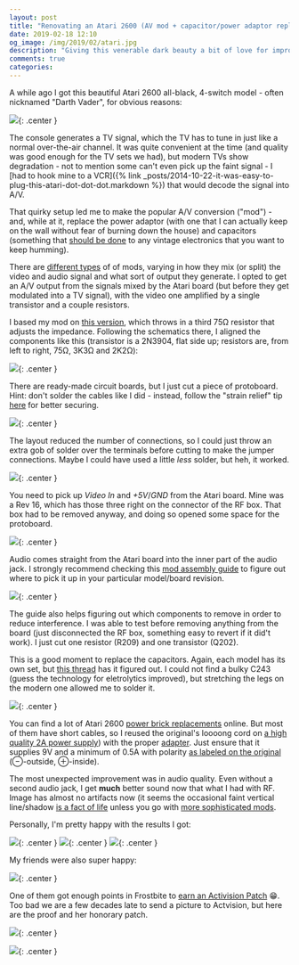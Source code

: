 ```yaml
---
layout: post
title: "Renovating an Atari 2600 (AV mod + capacitor/power adaptor replacement)"
date: 2019-02-18 12:10
og_image: /img/2019/02/atari.jpg
description: "Giving this venerable dark beauty a bit of love for improved audio, video and fun."
comments: true
categories:
---
```


A while ago I got this beautiful Atari 2600 all-black, 4-switch model - often nicknamed "Darth Vader", for obvious reasons:

![](/img/2019/02/atari.jpg){: .center }

The console generates a TV signal, which the TV has to tune in just like a normal over-the-air channel. It was quite convenient at the time (and quality was good enough for the TV sets we had), but modern TVs show degradation - not to mention some can't even pick up the faint signal - I [had to hook mine to a VCR]({% link _posts/2014-10-22-it-was-easy-to-plug-this-atari-dot-dot-dot.markdown %}) that would decode the signal into A/V.

That quirky setup led me to make the popular A/V conversion ("mod") - and, while at it, replace the power adaptor (with one that I can actually keep on the wall without fear of burning down the house) and capacitors (something that [should be done](https://antiqueradio.org/recap.htm) to any vintage electronics that you want to keep humming).

<!--more-->

There are [different types](http://www.cheeptech.com/2600mods/2600mods.shtml) of of mods, varying in how they mix (or split) the video and audio signal and what sort of output they generate. I opted to get an A/V output from the signals mixed by the Atari board (but before they get modulated into a TV signal), with the video one amplified by a single transistor and a couple resistors.

I based my mod on [this version](http://blog.tynemouthsoftware.co.uk/2015/02/atari-2600-composite-video-modification.html), which throws in a third 75Ω resistor that adjusts the impedance. Following the schematics there, I aligned the components like this (transistor is a 2N3904, flat side up; resistors are, from left to right, 75Ω, 3K3Ω and 2K2Ω):

![](/img/2019/02/av-mod-schematics.png){: .center }

There are ready-made circuit boards, but I just cut a piece of protoboard. Hint: don't solder the cables like I did - instead, follow the "strain relief" tip [here](https://makezine.com/2015/10/15/how-and-when-to-use-protoboard/) for better securing.

![](/img/2019/02/av-mod-front.jpg){: .center }

The layout reduced the number of connections, so I could just throw an extra gob of solder over the terminals before cutting to make the jumper connections. Maybe I could have used a little _less_ solder, but heh, it worked.

![](/img/2019/02/av-mod-back.jpg){: .center }

You need to pick up _Video In_ and _+5V_/_GND_ from the Atari board. Mine was a Rev 16, which has those three right on the connector of the RF box. That box had to be removed anyway, and doing so opened some space for the protoboard.

![](/img/2019/02/audio-out.jpg){: .center }

Audio comes straight from the Atari board into the inner part of the audio jack. I strongly recommend checking this [mod assembly guide](http://www.coolretroprojects.com/Atari_2600_AV_Mod_Installation_Guide.pdf) to figure out where to pick it up in your particular model/board revision.

![](/img/2019/02/av-rear-connectors.jpg){: .center }

The guide also helps figuring out which components to remove in order to reduce interference. I was able to test before removing anything from the board (just disconnected the RF box, something easy to revert if it did't work). I just cut one resistor (R209) and one transistor (Q202).

This is a good moment to replace the capacitors. Again, each model has its own set, but [this thread](http://atariage.com/forums/topic/262206-cap-and-vr-kit-specifications-replacement-locations-for-the-2600-variants/) has it figured out. I could not find a bulky C243 (guess the technology for eletrolytics improved), but stretching the legs on the modern one allowed me to solder it.

![](/img/2019/02/atari-board-with-mod.jpg){: .center }

You can find a lot of Atari 2600 [power brick replacements](https://www.amazon.ca/Childhood-Supply-Adapter-System-Portable/dp/B01N5G4RX0?SubscriptionId=AKIAILSHYYTFIVPWUY6Q&tag=duc12-20&linkCode=xm2&camp=2025&creative=165953&creativeASIN=B01N5G4RX0) online. But most of them have short cables, so I reused the original's loooong cord on [a high quality 2A power supply](https://www.creatroninc.com/product/9v-2a-switching-power-supply/)) with the proper [adapter](https://www.creatroninc.com/product/1mm-dc-barrel-m-to-terminal-adapter/). Just ensure that it supplies 9V and a minimum of 0.5A with polarity [as labeled on the original](https://dfarq.homeip.net/atari-2600-power-supply-specs/) (⊖-outside, ⊕-inside).

The most unexpected improvement was in audio quality. Even without a second audio jack, I get **much** better sound now that what I had with RF. Image has almost no artifacts now (it seems the occasional faint vertical line/shadow [is a fact of life](http://atariage.com/forums/topic/266659-blue-vertical-lines-on-2600/) unless you go with [more sophisticated mods](http://electronicsentimentalities.com/Assembled%20Mods.html).

Personally, I'm pretty happy with the results I got:

![](/img/2019/02/pacman.jpg){: .center }
![](/img/2019/02/seaquest.jpg){: .center }
![](/img/2019/02/space-invaders.jpg){: .center }

My friends were also super happy:

![](/img/2019/02/happy-friends.jpg){: .center }

One of them got enough points in Frostbite to [earn an Activision Patch](http://www.atariage.com/2600/archives/activision_patches.html) 😁. Too bad we are a few decades late to send a picture to Actvision, but here are the proof and her honorary patch.

![](/img/2019/02/frostbite-patch-record.jpg){: .center }

![](/img/2019/02/frostbite-patch.jpg){: .center }
